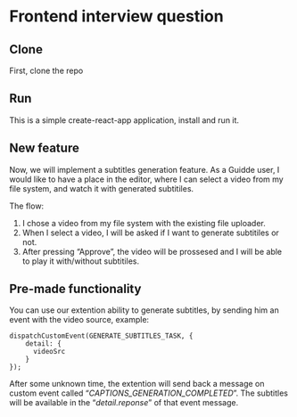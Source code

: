 # Frontend interview question

## Clone

First, clone the repo

## Run

This is a simple create-react-app application, install and run it.

## New feature

Now, we will implement a subtitles generation feature. As a Guidde user, I would like to have a place in the editor, where I can select a video from my file system, and watch it with generated subtitiles. 

The flow:

1. I chose a video from my file system with the existing file uploader.
2. When I select a video,  I will be asked if I want to generate subtitiles or not.
3. After pressing “Approve”, the video will be prossesed and I will be able to play it with/without subtitiles.

## Pre-made functionality

You can use our extention ability to generate subtitles, by sending him an event with the video source, example:

```tsx
dispatchCustomEvent(GENERATE_SUBTITLES_TASK, {
    detail: {
      videoSrc
    }
});
```

After some unknown time, the extention will send back a message on custom event called “*CAPTIONS_GENERATION_COMPLETED*”. The subtitles will be available in the “*detail.reponse*” of that event message.